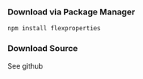 ### Download via Package Manager

``` shell
npm install flexproperties
```

### Download Source

See github
